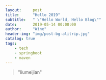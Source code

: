 ```yaml
---
layout:     post
title:      "Hello 2019"
subtitle:   " \"Hello World, Hello Blog\""
date:       2019-05-14 00:00:00
author:     "Wine"
header-img: "img/post-bg-alitrip.jpg"
catalog: true
tags:
    - tech
    - springboot
	- maven
---
```


> "liumeijian"
